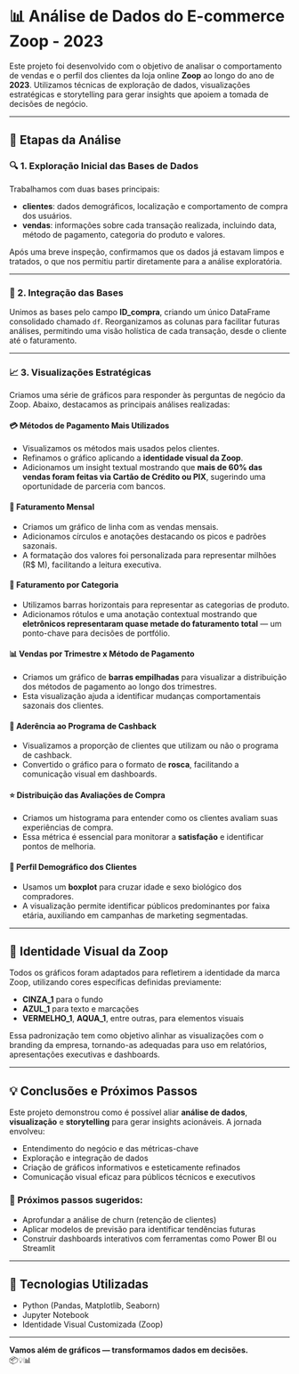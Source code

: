# 📊 Análise de Dados do E-commerce Zoop - 2023

Este projeto foi desenvolvido com o objetivo de analisar o comportamento de vendas e o perfil dos clientes da loja online **Zoop** ao longo do ano de **2023**. Utilizamos técnicas de exploração de dados, visualizações estratégicas e storytelling para gerar insights que apoiem a tomada de decisões de negócio.

---

## 🧭 Etapas da Análise

### 🔍 1. Exploração Inicial das Bases de Dados

Trabalhamos com duas bases principais:
- **clientes**: dados demográficos, localização e comportamento de compra dos usuários.
- **vendas**: informações sobre cada transação realizada, incluindo data, método de pagamento, categoria do produto e valores.

Após uma breve inspeção, confirmamos que os dados já estavam limpos e tratados, o que nos permitiu partir diretamente para a análise exploratória.

---

### 🔗 2. Integração das Bases

Unimos as bases pelo campo **ID_compra**, criando um único DataFrame consolidado chamado `df`. Reorganizamos as colunas para facilitar futuras análises, permitindo uma visão holística de cada transação, desde o cliente até o faturamento.

---

### 📈 3. Visualizações Estratégicas

Criamos uma série de gráficos para responder às perguntas de negócio da Zoop. Abaixo, destacamos as principais análises realizadas:

#### 💳 Métodos de Pagamento Mais Utilizados
- Visualizamos os métodos mais usados pelos clientes.
- Refinamos o gráfico aplicando a **identidade visual da Zoop**.
- Adicionamos um insight textual mostrando que **mais de 60% das vendas foram feitas via Cartão de Crédito ou PIX**, sugerindo uma oportunidade de parceria com bancos.

#### 📅 Faturamento Mensal
- Criamos um gráfico de linha com as vendas mensais.
- Adicionamos círculos e anotações destacando os picos e padrões sazonais.
- A formatação dos valores foi personalizada para representar milhões (R$ M), facilitando a leitura executiva.

#### 🧾 Faturamento por Categoria
- Utilizamos barras horizontais para representar as categorias de produto.
- Adicionamos rótulos e uma anotação contextual mostrando que **eletrônicos representaram quase metade do faturamento total** — um ponto-chave para decisões de portfólio.

#### 📊 Vendas por Trimestre x Método de Pagamento
- Criamos um gráfico de **barras empilhadas** para visualizar a distribuição dos métodos de pagamento ao longo dos trimestres.
- Esta visualização ajuda a identificar mudanças comportamentais sazonais dos clientes.

#### 🎯 Aderência ao Programa de Cashback
- Visualizamos a proporção de clientes que utilizam ou não o programa de cashback.
- Convertido o gráfico para o formato de **rosca**, facilitando a comunicação visual em dashboards.

#### ⭐ Distribuição das Avaliações de Compra
- Criamos um histograma para entender como os clientes avaliam suas experiências de compra.
- Essa métrica é essencial para monitorar a **satisfação** e identificar pontos de melhoria.

#### 👥 Perfil Demográfico dos Clientes
- Usamos um **boxplot** para cruzar idade e sexo biológico dos compradores.
- A visualização permite identificar públicos predominantes por faixa etária, auxiliando em campanhas de marketing segmentadas.

---

## 🎨 Identidade Visual da Zoop

Todos os gráficos foram adaptados para refletirem a identidade da marca Zoop, utilizando cores específicas definidas previamente:

- **CINZA_1** para o fundo
- **AZUL_1** para texto e marcações
- **VERMELHO_1**, **AQUA_1**, entre outras, para elementos visuais

Essa padronização tem como objetivo alinhar as visualizações com o branding da empresa, tornando-as adequadas para uso em relatórios, apresentações executivas e dashboards.

---

## 💡 Conclusões e Próximos Passos

Este projeto demonstrou como é possível aliar **análise de dados**, **visualização** e **storytelling** para gerar insights acionáveis. A jornada envolveu:

- Entendimento do negócio e das métricas-chave
- Exploração e integração de dados
- Criação de gráficos informativos e esteticamente refinados
- Comunicação visual eficaz para públicos técnicos e executivos

### 🔮 Próximos passos sugeridos:
- Aprofundar a análise de churn (retenção de clientes)
- Aplicar modelos de previsão para identificar tendências futuras
- Construir dashboards interativos com ferramentas como Power BI ou Streamlit

---

## 🚀 Tecnologias Utilizadas

- Python (Pandas, Matplotlib, Seaborn)
- Jupyter Notebook
- Identidade Visual Customizada (Zoop)

---

**Vamos além de gráficos — transformamos dados em decisões.**  
📦💡📊
